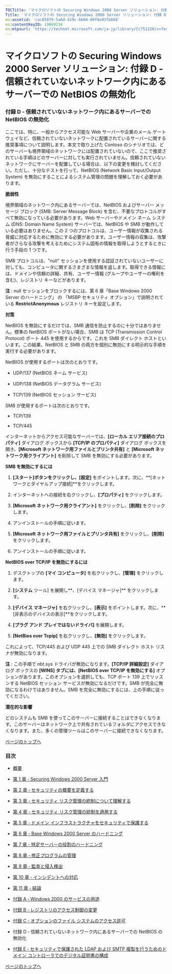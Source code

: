 ```yaml
---
TOCTitle: 'マイクロソフトの Securing Windows 2000 Server ソリューション: 付録 D ‐ 信頼されていないネットワーク内にあるサーバーでの NetBIOS の無効化'
Title: 'マイクロソフトの Securing Windows 2000 Server ソリューション: 付録 D ‐ 信頼されていないネットワーク内にあるサーバーでの NetBIOS の無効化'
ms:assetid: 'cac85879-5a6d-419c-bb04-09f0a93fb668'
ms:contentKeyID: 19869234
ms:mtpsurl: 'https://technet.microsoft.com/ja-jp/library/Cc751226(v=TechNet.10)'
---
```


マイクロソフトの Securing Windows 2000 Server ソリューション: 付録 D ‐ 信頼されていないネットワーク内にあるサーバーでの NetBIOS の無効化
========================================================================================================================================

### 付録 D ‐ 信頼されていないネットワーク内にあるサーバーでの NetBIOS の無効化

ここでは、特に、一般からアクセス可能な Web サーバーや企業のメール ゲートウェイなど、信頼されていないネットワークに配置されているサーバーに関する推奨事項について説明します。本文で取り上げた Contoso のシナリオでは、どのサーバーも境界領域のネットワークには配置されていないので、ここで推奨されている手順はどのサーバーに対しても実行されていません。信頼されていないネットワークにサーバーを配置している場合は、以下の変更を検討してください。ただし、十分なテストを行って、NetBIOS (Network Basic Input/Output System) を無効にすることによるシステム管理の問題を理解しておく必要があります。

**脆弱性**

境界領域のネットワーク内にあるサーバーでは、NetBIOS およびサーバー メッセージ ブロック (SMB: Server Message Block) を含む、不要なプロトコルがすべて無効になっている必要があります。Web サーバーやドメイン ネーム システム (DNS: Domain Name System) サーバーでは、NetBIOS や SMB が動作している必要はありません。この 2 つのプロトコルは、ユーザー情報が収集される脅威に対応するために無効にする必要があります。ユーザー情報の収集は、攻撃者がさらなる攻撃を考えるためにシステム固有の情報を取得しようとするときに行う手段の 1 つです。

SMB プロトコルは、"null" セッションを使用する認証されていないユーザーに対しても、コンピュータに関するさまざまな情報を返します。取得できる情報には、ドメインや信頼の詳細、共有、ユーザー情報 (グループやユーザーの権利を含む)、レジストリ キーなどがあります。

**注** : null セッションをブロックするには、第 6 章「Base Windows 2000 Server のハードニング」 の 「MSBP セキュリティ オプション」で説明されている **RestrictAnonymous** レジストリ キーを設定します。

**対策**

NetBIOS を無効にするだけでは、SMB 通信を防止するのに十分ではありません。標準の NetBIOS ポートがない場合、SMB は TCP (Transmission Control Protocol) ポート 445 を使用するからです。これを SMB ダイレクト ホストといいます。この結果、NetBIOS と SMB の両方を個別に無効にする明示的な手順を実行する必要があります。

NetBIOS が使用するポートは次のとおりです。

-   UDP/137 (NetBIOS ネーム サービス)

-   UDP/138 (NetBIOS データグラム サービス)

-   TCP/139 (NetBIOS セッション サービス)


SMB が使用するポートは次のとおりです。

-   TCP/139

-   TCP/445

インターネットからアクセス可能なサーバーでは、**\[ローカル エリア接続のプロパティ\]** ダイアログ ボックスから **\[TCP/IP のプロパティ\]** ダイアログ ボックスを開き、**\[Microsoft ネットワーク用ファイルとプリンタ共有\]** と **\[Microsoft ネットワーク用クライアント\]** を削除して SMB を無効にする必要があります。

**SMB を無効にするには**

1.  **\[スタート\]**ボタンをクリックし、**\[設定\]** をポイントします。次に、**\[ネットワークとダイヤルアップ接続\]**をクリックします。

2.  インターネットへの接続を右クリックし、**\[プロパティ\]** をクリックします。

3.  **\[Microsoft ネットワーク用クライアント\]** をクリックし、**\[削除\]** をクリックします。

4.  アンインストールの手順に従います。

5.  **\[Microsoft ネットワーク用ファイルとプリンタ共有\]** をクリックし、**\[削除\]** をクリックします。

6.  アンインストールの手順に従います。

**NetBIOS over TCP/IP を無効にするには**

1.  デスクトップの **\[マイ コンピュータ\]** を右クリックし、**\[管理\]** をクリックします。

2.  **\[システム** ツール\] を展開し**、\[デバイス マネージャ\]** をクリックします。

3.  **\[デバイス マネージャ\]** を右クリックし、**\[表示\]** をポイントします。次に、**\[非表示のデバイスの表示\]**をクリックします。

4.  **\[プラグ アンド プレイではないドライバ\]** を展開します。

5.  **\[NetBios over Tcpip\]** を右クリックし、**\[無効\]** をクリックします。

これによって、TCP/445 および UDP 445 上での SMB ダイレクト ホスト リスナが無効になります。

**注** : この手順で nbt.sys ドライバが無効になります。**\[TCP/IP 詳細設定\]** ダイアログ ボックスの **\[WINS\] タブには、\[NetBIOS over TCP/IP を無効にする\]** オプションがあります。このオプションを選択しても、TCP ポート 139 上でリッスンする NetBIOS セッション サービスが無効になるだけです。SMB が完全に無効になるわけではありません。SMB を完全に無効にするには、上の手順に従ってください。

**潜在的な影響**

どのシステムも SMB を使ってこのサーバーに接続することはできなくなります。このサーバーはネットワーク上で共有されているフォルダにアクセスできなくなります。また、多くの管理ツールはこのサーバーに接続できなくなります。

[](#mainsection)[ページのトップへ](#mainsection)

### 目次

-   [概要](https://technet.microsoft.com/ja-jp/library/71a89c24-0bfe-4e21-aeac-89ba6f84b06d(v=TechNet.10))

-   [第 1 章 ‐ Securing Windows 2000 Server 入門](https://technet.microsoft.com/ja-jp/library/18bbfc43-3d1a-4031-bc06-372064ffff72(v=TechNet.10))

-   [第 2 章 ‐ セキュリティの概要を定義する](https://technet.microsoft.com/ja-jp/library/52d2d069-16f8-4a1f-8fa8-ec6b77571799(v=TechNet.10))

-   [第 3 章 ‐ セキュリティ リスク管理の統制について理解する](https://technet.microsoft.com/ja-jp/library/81560275-04b7-4e40-8937-699e4b4defea(v=TechNet.10))

-   [第 4 章 ‐ セキュリティ リスク管理の統制を適用する](https://technet.microsoft.com/ja-jp/library/07ed8438-6264-4e30-9ca9-2235687e62e7(v=TechNet.10))

-   [第 5 章 ‐ ドメイン インフラストラクチャをセキュリティで保護する](https://technet.microsoft.com/ja-jp/library/83d7ede4-67ea-43d7-93a9-ccff8e5ca4e6(v=TechNet.10))

-   [第 6 章 ‐ Base Windows 2000 Server のハードニング](https://technet.microsoft.com/ja-jp/library/265d2c3d-5af6-4f6e-85ea-d674d4c314a7(v=TechNet.10))

-   [第 7 章 ‐ 特定サーバーの役割のハードニング](https://technet.microsoft.com/ja-jp/library/138bac60-132a-4faf-b979-503828583374(v=TechNet.10))

-   [第 8 章 ‐ 修正プログラムの管理](https://technet.microsoft.com/ja-jp/library/c474ed12-f438-4d49-acaa-260df90e5e13(v=TechNet.10))

-   [第 9 章 ‐ 監査と侵入検出](https://technet.microsoft.com/ja-jp/library/f8a8ab2f-f727-459c-aee0-c6a06f7f9fb0(v=TechNet.10))

-   [第 10 章 ‐ インシデントへの対応](https://technet.microsoft.com/ja-jp/library/4baf189b-f762-4c67-a5bc-f438a1274fec(v=TechNet.10))

-   [第 11 章 ‐ 結論](https://technet.microsoft.com/ja-jp/library/0deb6d1a-1083-4353-b645-6bdc1cbab83c(v=TechNet.10))

-   [付録 A ‐ Windows 2000 のサービスの用途](https://technet.microsoft.com/ja-jp/library/13468c13-a3f3-4b75-aadf-fec1c40fe801(v=TechNet.10))

-   [付録 B ‐ レジストリのアクセス制御の変更](https://technet.microsoft.com/ja-jp/library/132e1a99-29b0-4f66-956c-d009da62a51d(v=TechNet.10))

-   [付録 C ‐ オプションのファイル システムのアクセス許可](https://technet.microsoft.com/ja-jp/library/af304b67-3190-4a66-b75a-07d8fcd8585d(v=TechNet.10))

-   付録 D ‐ 信頼されていないネットワーク内にあるサーバーでの NetBIOS の無効化

-   [付録 E ‐ セキュリティで保護された LDAP および SMTP 複製を行うためのドメイン コントローラでのデジタル証明書の構成](https://www.microsoft.com/japan/technet/security/prodtech/windows2000/secwin2k/a0701.mspx)


[](#mainsection)[ページのトップへ](#mainsection)
